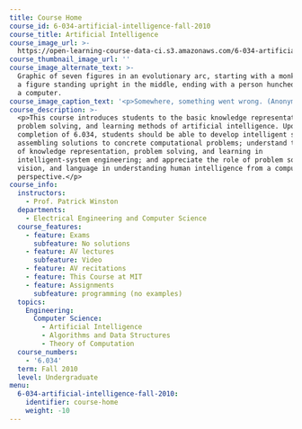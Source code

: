 ```yaml
---
title: Course Home
course_id: 6-034-artificial-intelligence-fall-2010
course_title: Artificial Intelligence
course_image_url: >-
  https://open-learning-course-data-ci.s3.amazonaws.com/6-034-artificial-intelligence-fall-2010/222f721ca21fb802fd00fa09e17b7f80_6-034f10.JPG
course_thumbnail_image_url: ''
course_image_alternate_text: >-
  Graphic of seven figures in an evolutionary arc, starting with a monkey, with
  a figure standing upright in the middle, ending with a person hunched over at
  a computer.
course_image_caption_text: '<p>Somewhere, something went wrong. (Anonymous.)</p>'
course_description: >-
  <p>This course introduces students to the basic knowledge representation,
  problem solving, and learning methods of artificial intelligence. Upon
  completion of 6.034, students should be able to develop intelligent systems by
  assembling solutions to concrete computational problems; understand the role
  of knowledge representation, problem solving, and learning in
  intelligent-system engineering; and appreciate the role of problem solving,
  vision, and language in understanding human intelligence from a computational
  perspective.</p>
course_info:
  instructors:
    - Prof. Patrick Winston
  departments:
    - Electrical Engineering and Computer Science
  course_features:
    - feature: Exams
      subfeature: No solutions
    - feature: AV lectures
      subfeature: Video
    - feature: AV recitations
    - feature: This Course at MIT
    - feature: Assignments
      subfeature: programming (no examples)
  topics:
    Engineering:
      Computer Science:
        - Artificial Intelligence
        - Algorithms and Data Structures
        - Theory of Computation
  course_numbers:
    - '6.034'
  term: Fall 2010
  level: Undergraduate
menu:
  6-034-artificial-intelligence-fall-2010:
    identifier: course-home
    weight: -10
---
```

